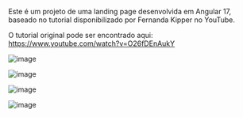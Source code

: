 Este é um projeto de uma landing page desenvolvida em Angular 17, baseado no tutorial disponibilizado por Fernanda Kipper no YouTube.

O tutorial original pode ser encontrado aqui: https://www.youtube.com/watch?v=O26fDEnAukY

![image](https://github.com/Isabellagouveias/LandingPage-Angular17/assets/83821360/d7211161-3745-4367-8f62-85b3fdfc5693)

![image](https://github.com/Isabellagouveias/LandingPage-Angular17/assets/83821360/07b11ecd-4aa3-4997-86e0-4c34a429cebb)

![image](https://github.com/Isabellagouveias/LandingPage-Angular17/assets/83821360/2bac507e-ccbc-4892-9fd5-36929f09d934)

![image](https://github.com/Isabellagouveias/LandingPage-Angular17/assets/83821360/55c4123a-18fd-4f31-9661-deb180249ae7)



